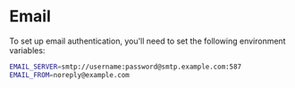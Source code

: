 # Email

To set up email authentication, you'll need to set the following environment variables:

```sh
EMAIL_SERVER=smtp://username:password@smtp.example.com:587
EMAIL_FROM=noreply@example.com
```
